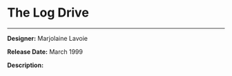 # The Log Drive 

*     *     *     *  

**Designer:** Marjolaine Lavoie

**Release Date:** March 1999 

**Description:** 

<div id="viewer.html">
			<script  type="text/javascript">
				createRtiViewer("viewer.html", "webrti-march", 491, 427); 
			</script>
		</div>





